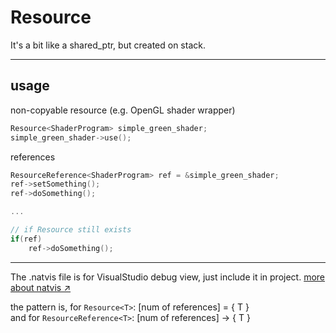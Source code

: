 # Resource

It's a bit like a shared_ptr, but created on stack.

---

## usage

non-copyable resource (e.g. OpenGL shader wrapper)
```C++
Resource<ShaderProgram> simple_green_shader;
simple_green_shader->use();
```

references
```C++
ResourceReference<ShaderProgram> ref = &simple_green_shader;
ref->setSomething();
ref->doSomething();

...

// if Resource still exists
if(ref)
	ref->doSomething();
```

---

The .natvis file is for VisualStudio debug view, just include it in project. [more about natvis &nearr;](https://learn.microsoft.com/en-us/visualstudio/debugger/create-custom-views-of-native-objects)

the pattern is, for `Resource<T>`: [num of references] = { T }
<br>and for `ResourceReference<T>`: [num of references] -> { T }